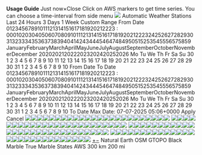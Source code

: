 **Usage Guide** Just now×Close
Click on AWS markers to get time series. You can choose a time-interval from side menu
![](https://mosdac.gov.in/aws/44c7af182b32382014ee849d75f3cb61.png)
Automatic Weather Stations
Last 24 Hours
3 Days
1 Week
Custom Range
From Date
01234567891011121314151617181920212223
:
000102030405060708091011121314151617181920212223242526272829303132333435363738394041424344454647484950515253545556575859
JanuaryFebruaryMarchAprilMayJuneJulyAugustSeptemberOctoberNovemberDecember
2020202120222023202420252026
Mo
Tu
We
Th
Fr
Sa
Su
30
1
2
3
4
5
6
7
8
9
10
11
12
13
14
15
16
17
18
19
20
21
22
23
24
25
26
27
28
29
30
31
1
2
3
4
5
6
7
8
9
10
From Date 
To Date
01234567891011121314151617181920212223
:
000102030405060708091011121314151617181920212223242526272829303132333435363738394041424344454647484950515253545556575859
JanuaryFebruaryMarchAprilMayJuneJulyAugustSeptemberOctoberNovemberDecember
2020202120222023202420252026
Mo
Tu
We
Th
Fr
Sa
Su
30
1
2
3
4
5
6
7
8
9
10
11
12
13
14
15
16
17
18
19
20
21
22
23
24
25
26
27
28
29
30
31
1
2
3
4
5
6
7
8
9
10
To Date 
Max Date: 07-07-2025 05:06+0000
Apply
Cancel
![](https://mosdac.gov.in/geoserver_2/worldview/wms?service=WMS&request=GetMap&layers=worldview%3AINDIA_STATE250NATGIS2005%20&styles=&format=image%2Fpng&transparent=true&version=1.1.1&width=256&height=256&srs=EPSG%3A3857&bbox=7514065.628545968,2504688.542848655,8766409.899970295,3757032.8142729844)![](https://mosdac.gov.in/geoserver_2/worldview/wms?service=WMS&request=GetMap&layers=worldview%3AINDIA_STATE250NATGIS2005%20&styles=&format=image%2Fpng&transparent=true&version=1.1.1&width=256&height=256&srs=EPSG%3A3857&bbox=8766409.899970295,2504688.542848655,10018754.171394622,3757032.8142729844)![](https://mosdac.gov.in/geoserver_2/worldview/wms?service=WMS&request=GetMap&layers=worldview%3AINDIA_STATE250NATGIS2005%20&styles=&format=image%2Fpng&transparent=true&version=1.1.1&width=256&height=256&srs=EPSG%3A3857&bbox=7514065.628545968,1252344.2714243277,8766409.899970295,2504688.542848655)![](https://mosdac.gov.in/geoserver_2/worldview/wms?service=WMS&request=GetMap&layers=worldview%3AINDIA_STATE250NATGIS2005%20&styles=&format=image%2Fpng&transparent=true&version=1.1.1&width=256&height=256&srs=EPSG%3A3857&bbox=8766409.899970295,1252344.2714243277,10018754.171394622,2504688.542848655)![](https://mosdac.gov.in/geoserver_2/worldview/wms?service=WMS&request=GetMap&layers=worldview%3AINDIA_STATE250NATGIS2005%20&styles=&format=image%2Fpng&transparent=true&version=1.1.1&width=256&height=256&srs=EPSG%3A3857&bbox=7514065.628545968,3757032.8142729844,8766409.899970295,5009377.085697314)![](https://mosdac.gov.in/geoserver_2/worldview/wms?service=WMS&request=GetMap&layers=worldview%3AINDIA_STATE250NATGIS2005%20&styles=&format=image%2Fpng&transparent=true&version=1.1.1&width=256&height=256&srs=EPSG%3A3857&bbox=8766409.899970295,3757032.8142729844,10018754.171394622,5009377.085697314)![](https://mosdac.gov.in/geoserver_2/worldview/wms?service=WMS&request=GetMap&layers=worldview%3AINDIA_STATE250NATGIS2005%20&styles=&format=image%2Fpng&transparent=true&version=1.1.1&width=256&height=256&srs=EPSG%3A3857&bbox=6261721.357121639,2504688.542848655,7514065.628545968,3757032.8142729844)![](https://mosdac.gov.in/geoserver_2/worldview/wms?service=WMS&request=GetMap&layers=worldview%3AINDIA_STATE250NATGIS2005%20&styles=&format=image%2Fpng&transparent=true&version=1.1.1&width=256&height=256&srs=EPSG%3A3857&bbox=10018754.171394622,2504688.542848655,11271098.44281895,3757032.8142729844)![](https://mosdac.gov.in/geoserver_2/worldview/wms?service=WMS&request=GetMap&layers=worldview%3AINDIA_STATE250NATGIS2005%20&styles=&format=image%2Fpng&transparent=true&version=1.1.1&width=256&height=256&srs=EPSG%3A3857&bbox=6261721.357121639,1252344.2714243277,7514065.628545968,2504688.542848655)![](https://mosdac.gov.in/geoserver_2/worldview/wms?service=WMS&request=GetMap&layers=worldview%3AINDIA_STATE250NATGIS2005%20&styles=&format=image%2Fpng&transparent=true&version=1.1.1&width=256&height=256&srs=EPSG%3A3857&bbox=10018754.171394622,1252344.2714243277,11271098.44281895,2504688.542848655)![](https://mosdac.gov.in/geoserver_2/worldview/wms?service=WMS&request=GetMap&layers=worldview%3AINDIA_STATE250NATGIS2005%20&styles=&format=image%2Fpng&transparent=true&version=1.1.1&width=256&height=256&srs=EPSG%3A3857&bbox=7514065.628545968,0,8766409.899970295,1252344.2714243277)![](https://mosdac.gov.in/geoserver_2/worldview/wms?service=WMS&request=GetMap&layers=worldview%3AINDIA_STATE250NATGIS2005%20&styles=&format=image%2Fpng&transparent=true&version=1.1.1&width=256&height=256&srs=EPSG%3A3857&bbox=8766409.899970295,0,10018754.171394622,1252344.2714243277)![](https://mosdac.gov.in/geoserver_2/worldview/wms?service=WMS&request=GetMap&layers=worldview%3AINDIA_STATE250NATGIS2005%20&styles=&format=image%2Fpng&transparent=true&version=1.1.1&width=256&height=256&srs=EPSG%3A3857&bbox=6261721.357121639,3757032.8142729844,7514065.628545968,5009377.085697314)![](https://mosdac.gov.in/geoserver_2/worldview/wms?service=WMS&request=GetMap&layers=worldview%3AINDIA_STATE250NATGIS2005%20&styles=&format=image%2Fpng&transparent=true&version=1.1.1&width=256&height=256&srs=EPSG%3A3857&bbox=10018754.171394622,3757032.8142729844,11271098.44281895,5009377.085697314)![](https://mosdac.gov.in/geoserver_2/worldview/wms?service=WMS&request=GetMap&layers=worldview%3AINDIA_STATE250NATGIS2005%20&styles=&format=image%2Fpng&transparent=true&version=1.1.1&width=256&height=256&srs=EPSG%3A3857&bbox=6261721.357121639,0,7514065.628545968,1252344.2714243277)![](https://mosdac.gov.in/geoserver_2/worldview/wms?service=WMS&request=GetMap&layers=worldview%3AINDIA_STATE250NATGIS2005%20&styles=&format=image%2Fpng&transparent=true&version=1.1.1&width=256&height=256&srs=EPSG%3A3857&bbox=10018754.171394622,0,11271098.44281895,1252344.2714243277)![](https://mosdac.gov.in/geoserver_2/worldview/wms?service=WMS&request=GetMap&layers=worldview%3AINDIA_STATE250NATGIS2005%20&styles=&format=image%2Fpng&transparent=true&version=1.1.1&width=256&height=256&srs=EPSG%3A3857&bbox=5009377.085697311,2504688.542848655,6261721.357121639,3757032.8142729844)![](https://mosdac.gov.in/geoserver_2/worldview/wms?service=WMS&request=GetMap&layers=worldview%3AINDIA_STATE250NATGIS2005%20&styles=&format=image%2Fpng&transparent=true&version=1.1.1&width=256&height=256&srs=EPSG%3A3857&bbox=11271098.44281895,2504688.542848655,12523442.714243278,3757032.8142729844)![](https://mosdac.gov.in/geoserver_2/worldview/wms?service=WMS&request=GetMap&layers=worldview%3AINDIA_STATE250NATGIS2005%20&styles=&format=image%2Fpng&transparent=true&version=1.1.1&width=256&height=256&srs=EPSG%3A3857&bbox=5009377.085697311,1252344.2714243277,6261721.357121639,2504688.542848655)![](https://mosdac.gov.in/geoserver_2/worldview/wms?service=WMS&request=GetMap&layers=worldview%3AINDIA_STATE250NATGIS2005%20&styles=&format=image%2Fpng&transparent=true&version=1.1.1&width=256&height=256&srs=EPSG%3A3857&bbox=11271098.44281895,1252344.2714243277,12523442.714243278,2504688.542848655)![](https://mosdac.gov.in/geoserver_2/worldview/wms?service=WMS&request=GetMap&layers=worldview%3AINDIA_STATE250NATGIS2005%20&styles=&format=image%2Fpng&transparent=true&version=1.1.1&width=256&height=256&srs=EPSG%3A3857&bbox=5009377.085697311,3757032.8142729844,6261721.357121639,5009377.085697314)![](https://mosdac.gov.in/geoserver_2/worldview/wms?service=WMS&request=GetMap&layers=worldview%3AINDIA_STATE250NATGIS2005%20&styles=&format=image%2Fpng&transparent=true&version=1.1.1&width=256&height=256&srs=EPSG%3A3857&bbox=11271098.44281895,3757032.8142729844,12523442.714243278,5009377.085697314)![](https://mosdac.gov.in/geoserver_2/worldview/wms?service=WMS&request=GetMap&layers=worldview%3AINDIA_STATE250NATGIS2005%20&styles=&format=image%2Fpng&transparent=true&version=1.1.1&width=256&height=256&srs=EPSG%3A3857&bbox=5009377.085697311,0,6261721.357121639,1252344.2714243277)![](https://mosdac.gov.in/geoserver_2/worldview/wms?service=WMS&request=GetMap&layers=worldview%3AINDIA_STATE250NATGIS2005%20&styles=&format=image%2Fpng&transparent=true&version=1.1.1&width=256&height=256&srs=EPSG%3A3857&bbox=11271098.44281895,0,12523442.714243278,1252344.2714243277)
![](https://mosdac.gov.in/geoserver_2/wms?service=WMS&request=GetMap&layers=natural_earth&styles=&format=image%2Fpng&transparent=true&version=1.1.1&width=256&height=256&srs=EPSG%3A3857&bbox=7514065.628545968,2504688.542848655,8766409.899970295,3757032.8142729844)![](https://mosdac.gov.in/geoserver_2/wms?service=WMS&request=GetMap&layers=natural_earth&styles=&format=image%2Fpng&transparent=true&version=1.1.1&width=256&height=256&srs=EPSG%3A3857&bbox=8766409.899970295,2504688.542848655,10018754.171394622,3757032.8142729844)![](https://mosdac.gov.in/geoserver_2/wms?service=WMS&request=GetMap&layers=natural_earth&styles=&format=image%2Fpng&transparent=true&version=1.1.1&width=256&height=256&srs=EPSG%3A3857&bbox=7514065.628545968,1252344.2714243277,8766409.899970295,2504688.542848655)![](https://mosdac.gov.in/geoserver_2/wms?service=WMS&request=GetMap&layers=natural_earth&styles=&format=image%2Fpng&transparent=true&version=1.1.1&width=256&height=256&srs=EPSG%3A3857&bbox=8766409.899970295,1252344.2714243277,10018754.171394622,2504688.542848655)![](https://mosdac.gov.in/geoserver_2/wms?service=WMS&request=GetMap&layers=natural_earth&styles=&format=image%2Fpng&transparent=true&version=1.1.1&width=256&height=256&srs=EPSG%3A3857&bbox=7514065.628545968,3757032.8142729844,8766409.899970295,5009377.085697314)![](https://mosdac.gov.in/geoserver_2/wms?service=WMS&request=GetMap&layers=natural_earth&styles=&format=image%2Fpng&transparent=true&version=1.1.1&width=256&height=256&srs=EPSG%3A3857&bbox=8766409.899970295,3757032.8142729844,10018754.171394622,5009377.085697314)![](https://mosdac.gov.in/geoserver_2/wms?service=WMS&request=GetMap&layers=natural_earth&styles=&format=image%2Fpng&transparent=true&version=1.1.1&width=256&height=256&srs=EPSG%3A3857&bbox=6261721.357121639,2504688.542848655,7514065.628545968,3757032.8142729844)![](https://mosdac.gov.in/geoserver_2/wms?service=WMS&request=GetMap&layers=natural_earth&styles=&format=image%2Fpng&transparent=true&version=1.1.1&width=256&height=256&srs=EPSG%3A3857&bbox=10018754.171394622,2504688.542848655,11271098.44281895,3757032.8142729844)![](https://mosdac.gov.in/geoserver_2/wms?service=WMS&request=GetMap&layers=natural_earth&styles=&format=image%2Fpng&transparent=true&version=1.1.1&width=256&height=256&srs=EPSG%3A3857&bbox=6261721.357121639,1252344.2714243277,7514065.628545968,2504688.542848655)![](https://mosdac.gov.in/geoserver_2/wms?service=WMS&request=GetMap&layers=natural_earth&styles=&format=image%2Fpng&transparent=true&version=1.1.1&width=256&height=256&srs=EPSG%3A3857&bbox=10018754.171394622,1252344.2714243277,11271098.44281895,2504688.542848655)![](https://mosdac.gov.in/geoserver_2/wms?service=WMS&request=GetMap&layers=natural_earth&styles=&format=image%2Fpng&transparent=true&version=1.1.1&width=256&height=256&srs=EPSG%3A3857&bbox=7514065.628545968,0,8766409.899970295,1252344.2714243277)![](https://mosdac.gov.in/geoserver_2/wms?service=WMS&request=GetMap&layers=natural_earth&styles=&format=image%2Fpng&transparent=true&version=1.1.1&width=256&height=256&srs=EPSG%3A3857&bbox=8766409.899970295,0,10018754.171394622,1252344.2714243277)![](https://mosdac.gov.in/geoserver_2/wms?service=WMS&request=GetMap&layers=natural_earth&styles=&format=image%2Fpng&transparent=true&version=1.1.1&width=256&height=256&srs=EPSG%3A3857&bbox=6261721.357121639,3757032.8142729844,7514065.628545968,5009377.085697314)![](https://mosdac.gov.in/geoserver_2/wms?service=WMS&request=GetMap&layers=natural_earth&styles=&format=image%2Fpng&transparent=true&version=1.1.1&width=256&height=256&srs=EPSG%3A3857&bbox=10018754.171394622,3757032.8142729844,11271098.44281895,5009377.085697314)![](https://mosdac.gov.in/geoserver_2/wms?service=WMS&request=GetMap&layers=natural_earth&styles=&format=image%2Fpng&transparent=true&version=1.1.1&width=256&height=256&srs=EPSG%3A3857&bbox=6261721.357121639,0,7514065.628545968,1252344.2714243277)![](https://mosdac.gov.in/geoserver_2/wms?service=WMS&request=GetMap&layers=natural_earth&styles=&format=image%2Fpng&transparent=true&version=1.1.1&width=256&height=256&srs=EPSG%3A3857&bbox=10018754.171394622,0,11271098.44281895,1252344.2714243277)![](https://mosdac.gov.in/geoserver_2/wms?service=WMS&request=GetMap&layers=natural_earth&styles=&format=image%2Fpng&transparent=true&version=1.1.1&width=256&height=256&srs=EPSG%3A3857&bbox=5009377.085697311,2504688.542848655,6261721.357121639,3757032.8142729844)![](https://mosdac.gov.in/geoserver_2/wms?service=WMS&request=GetMap&layers=natural_earth&styles=&format=image%2Fpng&transparent=true&version=1.1.1&width=256&height=256&srs=EPSG%3A3857&bbox=11271098.44281895,2504688.542848655,12523442.714243278,3757032.8142729844)![](https://mosdac.gov.in/geoserver_2/wms?service=WMS&request=GetMap&layers=natural_earth&styles=&format=image%2Fpng&transparent=true&version=1.1.1&width=256&height=256&srs=EPSG%3A3857&bbox=5009377.085697311,1252344.2714243277,6261721.357121639,2504688.542848655)![](https://mosdac.gov.in/geoserver_2/wms?service=WMS&request=GetMap&layers=natural_earth&styles=&format=image%2Fpng&transparent=true&version=1.1.1&width=256&height=256&srs=EPSG%3A3857&bbox=11271098.44281895,1252344.2714243277,12523442.714243278,2504688.542848655)![](https://mosdac.gov.in/geoserver_2/wms?service=WMS&request=GetMap&layers=natural_earth&styles=&format=image%2Fpng&transparent=true&version=1.1.1&width=256&height=256&srs=EPSG%3A3857&bbox=5009377.085697311,3757032.8142729844,6261721.357121639,5009377.085697314)![](https://mosdac.gov.in/geoserver_2/wms?service=WMS&request=GetMap&layers=natural_earth&styles=&format=image%2Fpng&transparent=true&version=1.1.1&width=256&height=256&srs=EPSG%3A3857&bbox=11271098.44281895,3757032.8142729844,12523442.714243278,5009377.085697314)![](https://mosdac.gov.in/geoserver_2/wms?service=WMS&request=GetMap&layers=natural_earth&styles=&format=image%2Fpng&transparent=true&version=1.1.1&width=256&height=256&srs=EPSG%3A3857&bbox=5009377.085697311,0,6261721.357121639,1252344.2714243277)![](https://mosdac.gov.in/geoserver_2/wms?service=WMS&request=GetMap&layers=natural_earth&styles=&format=image%2Fpng&transparent=true&version=1.1.1&width=256&height=256&srs=EPSG%3A3857&bbox=11271098.44281895,0,12523442.714243278,1252344.2714243277)
![](https://mosdac.gov.in/aws/44a526eed258222515aa21eaffd14a96.png)![](https://mosdac.gov.in/aws/44a526eed258222515aa21eaffd14a96.png)![](https://mosdac.gov.in/aws/44a526eed258222515aa21eaffd14a96.png)![](https://mosdac.gov.in/aws/44a526eed258222515aa21eaffd14a96.png)![](https://mosdac.gov.in/aws/44a526eed258222515aa21eaffd14a96.png)![](https://mosdac.gov.in/aws/44a526eed258222515aa21eaffd14a96.png)![](https://mosdac.gov.in/aws/44a526eed258222515aa21eaffd14a96.png)![](https://mosdac.gov.in/aws/44a526eed258222515aa21eaffd14a96.png)![](https://mosdac.gov.in/aws/44a526eed258222515aa21eaffd14a96.png)![](https://mosdac.gov.in/aws/44a526eed258222515aa21eaffd14a96.png)![](https://mosdac.gov.in/aws/44a526eed258222515aa21eaffd14a96.png)![](https://mosdac.gov.in/aws/44a526eed258222515aa21eaffd14a96.png)![](https://mosdac.gov.in/aws/44a526eed258222515aa21eaffd14a96.png)![](https://mosdac.gov.in/aws/44a526eed258222515aa21eaffd14a96.png)![](https://mosdac.gov.in/aws/44a526eed258222515aa21eaffd14a96.png)![](https://mosdac.gov.in/aws/44a526eed258222515aa21eaffd14a96.png)![](https://mosdac.gov.in/aws/44a526eed258222515aa21eaffd14a96.png)![](https://mosdac.gov.in/aws/44a526eed258222515aa21eaffd14a96.png)![](https://mosdac.gov.in/aws/44a526eed258222515aa21eaffd14a96.png)![](https://mosdac.gov.in/aws/44a526eed258222515aa21eaffd14a96.png)![](https://mosdac.gov.in/aws/44a526eed258222515aa21eaffd14a96.png)![](https://mosdac.gov.in/aws/44a526eed258222515aa21eaffd14a96.png)![](https://mosdac.gov.in/aws/44a526eed258222515aa21eaffd14a96.png)![](https://mosdac.gov.in/aws/44a526eed258222515aa21eaffd14a96.png)![](https://mosdac.gov.in/aws/44a526eed258222515aa21eaffd14a96.png)![](https://mosdac.gov.in/aws/44a526eed258222515aa21eaffd14a96.png)![](https://mosdac.gov.in/aws/44a526eed258222515aa21eaffd14a96.png)![](https://mosdac.gov.in/aws/44a526eed258222515aa21eaffd14a96.png)
![](https://mosdac.gov.in/aws/2273e3d8ad9264b7daa5bdbf8e6b47f8.png)![](https://mosdac.gov.in/aws/2273e3d8ad9264b7daa5bdbf8e6b47f8.png)![](https://mosdac.gov.in/aws/2273e3d8ad9264b7daa5bdbf8e6b47f8.png)![](https://mosdac.gov.in/aws/2273e3d8ad9264b7daa5bdbf8e6b47f8.png)![](https://mosdac.gov.in/aws/2273e3d8ad9264b7daa5bdbf8e6b47f8.png)![](https://mosdac.gov.in/aws/2273e3d8ad9264b7daa5bdbf8e6b47f8.png)![](https://mosdac.gov.in/aws/2273e3d8ad9264b7daa5bdbf8e6b47f8.png)![](https://mosdac.gov.in/aws/2273e3d8ad9264b7daa5bdbf8e6b47f8.png)![](https://mosdac.gov.in/aws/2273e3d8ad9264b7daa5bdbf8e6b47f8.png)![](https://mosdac.gov.in/aws/2273e3d8ad9264b7daa5bdbf8e6b47f8.png)![](https://mosdac.gov.in/aws/2273e3d8ad9264b7daa5bdbf8e6b47f8.png)![](https://mosdac.gov.in/aws/2273e3d8ad9264b7daa5bdbf8e6b47f8.png)![](https://mosdac.gov.in/aws/2273e3d8ad9264b7daa5bdbf8e6b47f8.png)![](https://mosdac.gov.in/aws/2273e3d8ad9264b7daa5bdbf8e6b47f8.png)![](https://mosdac.gov.in/aws/2273e3d8ad9264b7daa5bdbf8e6b47f8.png)![](https://mosdac.gov.in/aws/2273e3d8ad9264b7daa5bdbf8e6b47f8.png)![](https://mosdac.gov.in/aws/2273e3d8ad9264b7daa5bdbf8e6b47f8.png)![](https://mosdac.gov.in/aws/2273e3d8ad9264b7daa5bdbf8e6b47f8.png)![](https://mosdac.gov.in/aws/2273e3d8ad9264b7daa5bdbf8e6b47f8.png)![](https://mosdac.gov.in/aws/2273e3d8ad9264b7daa5bdbf8e6b47f8.png)![](https://mosdac.gov.in/aws/2273e3d8ad9264b7daa5bdbf8e6b47f8.png)![](https://mosdac.gov.in/aws/2273e3d8ad9264b7daa5bdbf8e6b47f8.png)![](https://mosdac.gov.in/aws/2273e3d8ad9264b7daa5bdbf8e6b47f8.png)![](https://mosdac.gov.in/aws/2273e3d8ad9264b7daa5bdbf8e6b47f8.png)![](https://mosdac.gov.in/aws/2273e3d8ad9264b7daa5bdbf8e6b47f8.png)![](https://mosdac.gov.in/aws/2273e3d8ad9264b7daa5bdbf8e6b47f8.png)![](https://mosdac.gov.in/aws/2273e3d8ad9264b7daa5bdbf8e6b47f8.png)![](https://mosdac.gov.in/aws/2273e3d8ad9264b7daa5bdbf8e6b47f8.png)
[+](https://mosdac.gov.in/aws/ "Zoom in")[−](https://mosdac.gov.in/aws/ "Zoom out")
[](https://mosdac.gov.in/aws/ "View Fullscreen")
[](https://mosdac.gov.in/aws/ "Home")
[](https://mosdac.gov.in/aws/ "Layers")
Natural Earth
OSM
GTOPO
Black Marble
True Marble
States
AWS
300 km
200 mi
